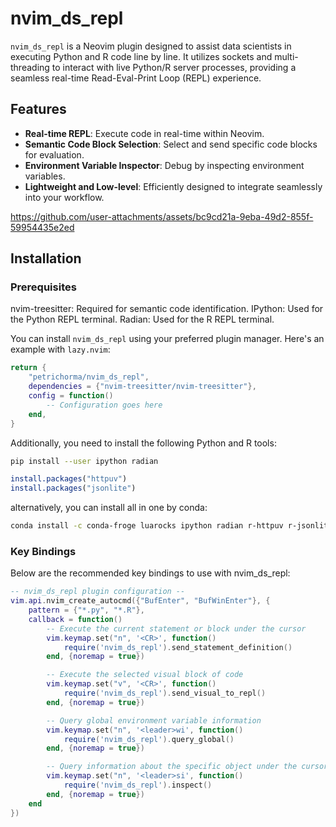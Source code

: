 # nvim_ds_repl

`nvim_ds_repl` is a Neovim plugin designed to assist data scientists in executing Python and R code line by line. It utilizes sockets and multi-threading to interact with live Python/R server processes, providing a seamless real-time Read-Eval-Print Loop (REPL) experience.

## Features

- **Real-time REPL**: Execute code in real-time within Neovim.
- **Semantic Code Block Selection**: Select and send specific code blocks for evaluation.
- **Environment Variable Inspector**: Debug by inspecting environment variables.
- **Lightweight and Low-level**: Efficiently designed to integrate seamlessly into your workflow.

https://github.com/user-attachments/assets/bc9cd21a-9eba-49d2-855f-59954435e2ed



## Installation
### Prerequisites
nvim-treesitter: Required for semantic code identification.
IPython: Used for the Python REPL terminal.
Radian: Used for the R REPL terminal.

You can install `nvim_ds_repl` using your preferred plugin manager. Here's an example with `lazy.nvim`:

```lua
return {
    "petrichorma/nvim_ds_repl",
    dependencies = {"nvim-treesitter/nvim-treesitter"},
    config = function()
        -- Configuration goes here
    end,
}
```



Additionally, you need to install the following Python and R tools:

```bash
pip install --user ipython radian
```

```R
install.packages("httpuv")
install.packages("jsonlite")
```

alternatively, you can install all in one by conda:

```bash
conda install -c conda-froge luarocks ipython radian r-httpuv r-jsonlite

```
### Key Bindings

Below are the recommended key bindings to use with nvim_ds_repl:


```lua
-- nvim_ds_repl plugin configuration --
vim.api.nvim_create_autocmd({"BufEnter", "BufWinEnter"}, {
    pattern = {"*.py", "*.R"},
    callback = function()
        -- Execute the current statement or block under the cursor
        vim.keymap.set("n", '<CR>', function() 
            require('nvim_ds_repl').send_statement_definition() 
        end, {noremap = true})

        -- Execute the selected visual block of code
        vim.keymap.set("v", '<CR>', function() 
            require('nvim_ds_repl').send_visual_to_repl() 
        end, {noremap = true})

        -- Query global environment variable information
        vim.keymap.set("n", '<leader>wi', function() 
            require('nvim_ds_repl').query_global() 
        end, {noremap = true})

        -- Query information about the specific object under the cursor
        vim.keymap.set("n", '<leader>si', function() 
            require('nvim_ds_repl').inspect() 
        end, {noremap = true})
    end
})
```






